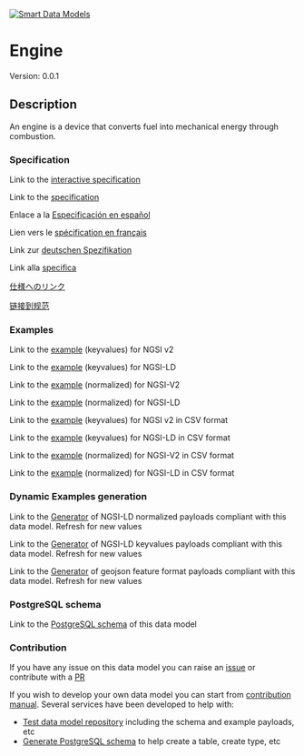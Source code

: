 [![Smart Data Models](https://smartdatamodels.org/wp-content/uploads/2022/01/SmartDataModels_logo.png "Logo")](https://smartdatamodels.org)
# Engine
Version: 0.0.1

## Description 

An engine is a device that converts fuel into mechanical energy through combustion.
### Specification

Link to the [interactive specification](https://swagger.lab.fiware.org/?url=https://smart-data-models.github.io/dataModel.S4BLDG/Engine/swagger.yaml)

Link to the [specification](https://github.com/smart-data-models/dataModel.S4BLDG/blob/master/Engine/doc/spec.md)

Enlace a la [Especificación en español](https://github.com/smart-data-models/dataModel.S4BLDG/blob/master/Engine/doc/spec_ES.md)

Lien vers le [spécification en français](https://github.com/smart-data-models/dataModel.S4BLDG/blob/master/Engine/doc/spec_FR.md)

Link zur [deutschen Spezifikation](https://github.com/smart-data-models/dataModel.S4BLDG/blob/master/Engine/doc/spec_DE.md)

Link alla [specifica](https://github.com/smart-data-models/dataModel.S4BLDG/blob/master/Engine/doc/spec_IT.md)

[仕様へのリンク](https://github.com/smart-data-models/dataModel.S4BLDG/blob/master/Engine/doc/spec_JA.md)

[链接到规范](https://github.com/smart-data-models/dataModel.S4BLDG/blob/master/Engine/doc/spec_ZH.md)
### Examples

Link to the [example](https://smart-data-models.github.io/dataModel.S4BLDG/Engine/examples/example.json) (keyvalues) for NGSI v2

Link to the [example](https://smart-data-models.github.io/dataModel.S4BLDG/Engine/examples/example.jsonld) (keyvalues) for NGSI-LD

Link to the [example](https://smart-data-models.github.io/dataModel.S4BLDG/Engine/examples/example-normalized.json) (normalized) for NGSI-V2

Link to the [example](https://smart-data-models.github.io/dataModel.S4BLDG/Engine/examples/example-normalized.jsonld) (normalized) for NGSI-LD

Link to the [example](https://github.com/smart-data-models/dataModel.S4BLDG/blob/master/Engine/examples/example.json.csv) (keyvalues) for NGSI v2 in CSV format

Link to the [example](https://github.com/smart-data-models/dataModel.S4BLDG/blob/master/Engine/examples/example.jsonld.csv) (keyvalues) for NGSI-LD in CSV format

Link to the [example](https://github.com/smart-data-models/dataModel.S4BLDG/blob/master/Engine/examples/example-normalized.json.csv) (normalized) for NGSI-V2 in CSV format

Link to the [example](https://github.com/smart-data-models/dataModel.S4BLDG/blob/master/Engine/examples/example-normalized.jsonld.csv) (normalized) for NGSI-LD in CSV format
### Dynamic Examples generation

Link to the [Generator](https://smartdatamodels.org/extra/ngsi-ld_generator.php?schemaUrl=https://raw.githubusercontent.com/smart-data-models/dataModel.S4BLDG/master/Engine/schema.json&email=info@smartdatamodels.org) of NGSI-LD normalized payloads compliant with this data model. Refresh for new values

Link to the [Generator](https://smartdatamodels.org/extra/ngsi-ld_generator_keyvalues.php?schemaUrl=https://raw.githubusercontent.com/smart-data-models/dataModel.S4BLDG/master/Engine/schema.json&email=info@smartdatamodels.org) of NGSI-LD keyvalues payloads compliant with this data model. Refresh for new values

Link to the [Generator](https://smartdatamodels.org/extra/geojson_features_generator.php?schemaUrl=https://raw.githubusercontent.com/smart-data-models/dataModel.S4BLDG/master/Engine/schema.json&email=info@smartdatamodels.org) of geojson feature format payloads compliant with this data model. Refresh for new values
### PostgreSQL schema

Link to the [PostgreSQL schema](https://github.com/smart-data-models/dataModel.S4BLDG/blob/master/Engine/schema.sql) of this data model
### Contribution

 If you have any issue on this data model you can raise an [issue](https://github.com/smart-data-models/dataModel.S4BLDG/issues)  or contribute with a [PR](https://github.com/smart-data-models/dataModel.S4BLDG/pulls)

 If you wish to develop your own data model you can start from [contribution manual](https://bit.ly/contribution_manual). Several services have been developed to help with: 
 - [Test data model repository](https://smartdatamodels.org/index.php/data-models-contribution-api/) including the schema and example payloads, etc
 - [Generate PostgreSQL schema](https://smartdatamodels.org/index.php/sql-service/) to help create a table, create type, etc